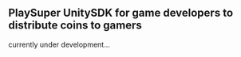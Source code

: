 ## PlaySuper UnitySDK for game developers to distribute coins to gamers

currently under development...

